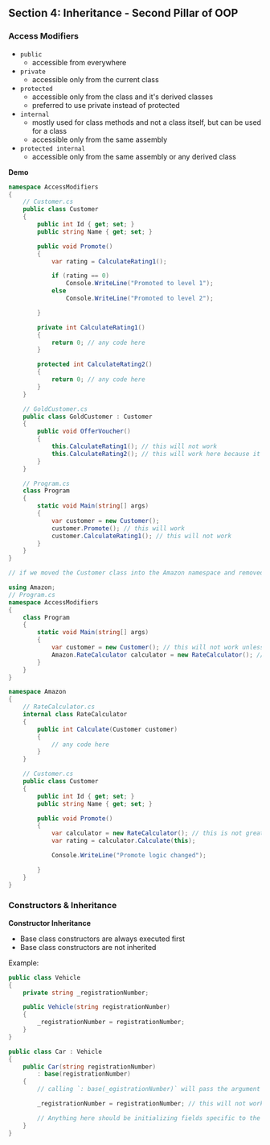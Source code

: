 ## **Section 4: Inheritance - Second Pillar of OOP**

### **Access Modifiers**
* `public`
    * accessible from everywhere
* `private`
    * accessible only from the current class
* `protected`
    * accessible only from the class and it's derived classes
    * preferred to use private instead of protected
* `internal`
    * mostly used for class methods and not a class itself, but can be used for a class
    * accessible only from the same assembly
* `protected internal`
    * accessible only from the same assembly or any derived class

**Demo**
```csharp
namespace AccessModifiers
{
    // Customer.cs
    public class Customer
    {
        public int Id { get; set; }
        public string Name { get; set; }

        public void Promote()
        {
            var rating = CalculateRating1();

            if (rating == 0)
                Console.WriteLine("Promoted to level 1");
            else 
                Console.WriteLine("Promoted to level 2");

        }

        private int CalculateRating1()
        {
            return 0; // any code here
        }

        protected int CalculateRating2()
        {
            return 0; // any code here
        }
    }

    // GoldCustomer.cs
    public class GoldCustomer : Customer
    {
        public void OfferVoucher()
        {
            this.CalculateRating1(); // this will not work
            this.CalculateRating2(); // this will work here because it's derived from Customer
        }
    }

    // Program.cs
    class Program
    {
        static void Main(string[] args)
        {
            var customer = new Customer();
            customer.Promote(); // this will work
            customer.CalculateRating1(); // this will not work
        }
    }
}
```

```csharp
// if we moved the Customer class into the Amazon namespace and removed it from the AccessModifier namespace above.

using Amazon;
// Program.cs
namespace AccessModifiers
{
    class Program
    {
        static void Main(string[] args)
        {
            var customer = new Customer(); // this will not work unless we add a reference and add the Using statement above
            Amazon.RateCalculator calculator = new RateCalculator(); // this will not work because it's in a different assembly
        }
    }
}

namespace Amazon
{
    // RateCalculator.cs
    internal class RateCalculator
    {
        public int Calculate(Customer customer)
        {
            // any code here
        }
    }

    // Customer.cs
    public class Customer
    {
        public int Id { get; set; }
        public string Name { get; set; }

        public void Promote()
        {
            var calculator = new RateCalculator(); // this is not great for encapsulation
            var rating = calculator.Calculate(this);

            Console.WriteLine("Promote logic changed");

        }
    }
}
```

### **Constructors & Inheritance**

**Constructor Inheritance**
* Base class constructors are always executed first
* Base class constructors are not inherited

Example:
```csharp
public class Vehicle
{
    private string _registrationNumber;

    public Vehicle(string registrationNumber)
    {
        _registrationNumber = registrationNumber;
    }
}

public class Car : Vehicle
{
    public Car(string registrationNumber)
        : base(registrationNumber) 
    {
        // calling `: base(_egistrationNumber)` will pass the argument to the base class constructor

        _registrationNumber = registrationNumber; // this will not work because the _registrationNumber is private

        // Anything here should be initializing fields specific to the car class
    }
}
```